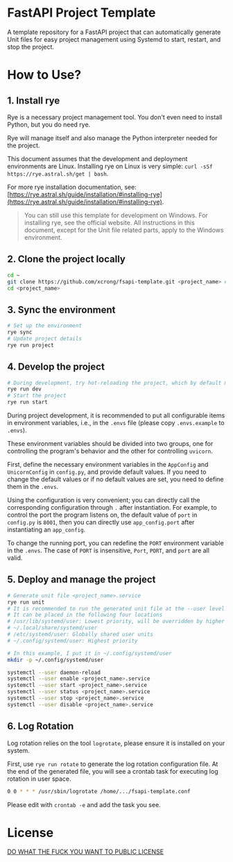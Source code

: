 # FastAPI Project Template

A template repository for a FastAPI project that can automatically generate Unit files for easy project management using Systemd to start, restart, and stop the project.

# How to Use?

## 1. Install rye

Rye is a necessary project management tool. You don't even need to install Python, but you do need rye.

Rye will manage itself and also manage the Python interpreter needed for the project.

This document assumes that the development and deployment environments are Linux. Installing rye on Linux is very simple: `curl -sSf https://rye.astral.sh/get | bash`.

For more rye installation documentation, see: [https://rye.astral.sh/guide/installation/#installing-rye](https://rye.astral.sh/guide/installation/#installing-rye).

> You can still use this template for development on Windows. For installing rye, see the official website. All instructions in this document, except for the Unit file related parts, apply to the Windows environment.

## 2. Clone the project locally

```bash
cd ~
git clone https://github.com/xcrong/fsapi-template.git <project_name> # Replace with your desired project name
cd <project_name> 
```

## 3. Sync the environment

```bash
# Set up the environment
rye sync 
# Update project details
rye run project 
```

## 4. Develop the project

```bash
# During development, try hot-reloading the project, which by default monitors all *.py files and .envs files
rye run dev 
# Start the project
rye run start 
```

During project development, it is recommended to put all configurable items in environment variables, i.e., in the `.envs` file (please copy `.envs.example` to `.envs`).

These environment variables should be divided into two groups, one for controlling the program's behavior and the other for controlling `uvicorn`.

First, define the necessary environment variables in the `AppConfig` and `UnicornConfig` in `config.py`, and provide default values. If you need to change the default values or if no default values are set, you need to define them in the `.envs`.

Using the configuration is very convenient; you can directly call the corresponding configuration through `.` after instantiation. For example, to control the port the program listens on, the default value of `port` in `config.py` is `8001`, then you can directly use `app_config.port` after instantiating an `app_config`.

To change the running port, you can redefine the `PORT` environment variable in the `.envs`. The case of `PORT` is insensitive, `Port`, `PORT`, and `port` are all valid.

## 5. Deploy and manage the project

```bash
# Generate unit file <project_name>.service
rye run unit 
# It is recommended to run the generated unit file at the --user level
# It can be placed in the following four locations
# /usr/lib/systemd/user: Lowest priority, will be overridden by higher priority units of the same name
# ~/.local/share/systemd/user
# /etc/systemd/user: Globally shared user units
# ~/.config/systemd/user: Highest priority

# In this example, I put it in ~/.config/systemd/user
mkdir -p ~/.config/systemd/user

systemctl --user daemon-reload
systemctl --user enable <project_name>.service
systemctl --user start <project_name>.service
systemctl --user status <project_name>.service
systemctl --user stop <project_name>.service
systemctl --user disable <project_name>.service
```

## 6. Log Rotation

Log rotation relies on the tool `logrotate`, please ensure it is installed on your system.

First, use `rye run rotate` to generate the log rotation configuration file. At the end of the generated file, you will see a crontab task for executing log rotation in user space.

```bash
0 0 * * * /usr/sbin/logrotate /home/.../fsapi-template.conf
```

Please edit with `crontab -e` and add the task you see.

# License
[DO WHAT THE FUCK YOU WANT TO PUBLIC LICENSE](./LICENSE)